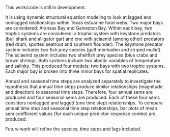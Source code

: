 This work/code is still in development. 

It is using dynamic structural equation modeling to look at lagged and nonlagged relationships within Texas estuarine food webs. Two major bays are considered: Aransas Bay and Galveston Bay. Within each bay, two trophic systems are considered: a trophic system with keystone predators (bull shark and alligator gar) and one with sciaenid (among other) predators (red drum, spotted seatrout and southern flounder). The keystone predator system includes two fish prey species (gulf menhaden and striped mullet). The sciaenid system includes two shellfish prey species (blue crabs and brown shrimp). Both systems include two abiotic variables of temperature and salinity.  This produced four models: two bays with two trophic systems. Each major bay is broken into three minor bays for spatial replicates.

Annual and seasonal time steps are analyzed separately to investigate the hypothesis that annual time steps produce similar relationships (magnitude and direction) to seasonal time steps. Therefore, four annual sems are produced and four seasonal sems are produced. Each of these four sems considers nonlagged and lagged (one time step) relationships. To compare annual time step and seasonal time step relationships, bar plots of mean sem coefficient values (for each unique predictor-response combo) are produced. 

Future work will refine the species, time steps and lags included.
